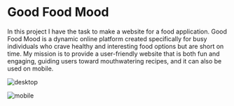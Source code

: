 # Good Food Mood

In this project I have the task to make a website for a food application.
Good Food Mood is a dynamic online platform created specifically for busy individuals who crave healthy and interesting food options but are short on time.
My mission is to provide a user-friendly website that is both fun and engaging, guiding users toward mouthwatering recipes, and it can also be used on mobile.

![desktop](https://github.com/Christinalulu/good_food_mood/assets/89390143/bdbf9804-52df-4991-8380-495c5ae51980)


![mobile](https://github.com/Christinalulu/good_food_mood/assets/89390143/85c89529-f691-4a41-af42-760ccfe9f738)
